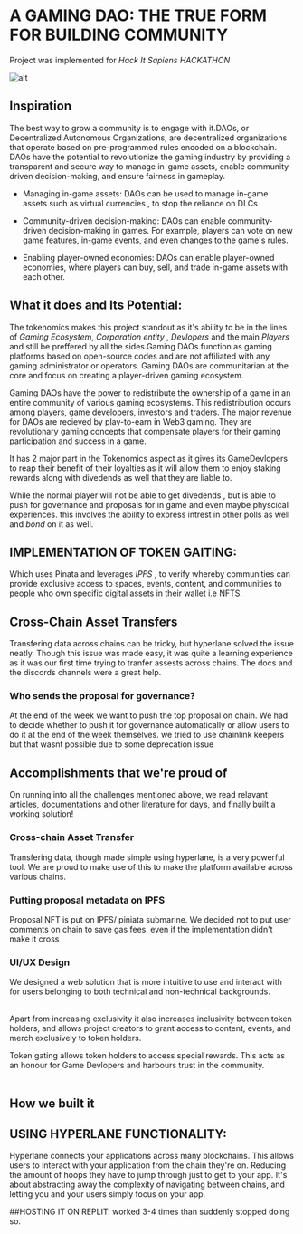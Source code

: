 # A GAMING DAO: THE TRUE FORM FOR BUILDING COMMUNITY

Project was implemented for *Hack It Sapiens HACKATHON*

![alt](https://github.com/TeamRaptor22/GAME-DEV-DAO/blob/daef4ddddf2521575d021bd151221bd7737ef254/Screenshot%202023-04-16%20012830.png)
## Inspiration

The best way to grow a community is to engage with it.DAOs, or Decentralized Autonomous Organizations, are decentralized organizations that operate based on pre-programmed rules encoded on a blockchain. DAOs have the potential to revolutionize the gaming industry by providing a transparent and secure way to manage in-game assets, enable community-driven decision-making, and ensure fairness in gameplay. <br>

* Managing in-game assets: DAOs can be used to manage in-game assets such as virtual currencies , to stop the reliance on DLCs 
* Community-driven decision-making: DAOs can enable community-driven decision-making in games. For example, players can vote on new game features, in-game events, and even changes to the game's rules.

* Enabling player-owned economies: DAOs can enable player-owned economies, where players can buy, sell, and trade in-game assets with each other.

## What it does and Its Potential:

The tokenomics makes this project standout as it's ability to be in the lines of *Gaming Ecosystem*, *Corparation entity* , *Devlopers* and the main *Players* and still be preffered by all the sides.Gaming DAOs function as gaming platforms based on open-source codes and are not affiliated with any gaming administrator or operators. Gaming DAOs are communitarian at the core and focus on creating a player-driven gaming ecosystem. 

Gaming DAOs have the power to redistribute the ownership of a game in an entire community of various gaming ecosystems. This redistribution occurs among players, game developers, investors and traders.
The major revenue for DAOs are recieved by play-to-earn in Web3 gaming. They are revolutionary gaming concepts that compensate players for their gaming participation and success in a game.

It has 2 major part in the Tokenomics aspect as it gives its GameDevlopers to reap their benefit of their loyalties as it will allow them to enjoy staking rewards along with divedends as well that they are liable to.

While the normal player will not be able to get divedends , but is able to push for governance and proposals for in game and even maybe physcical experiences. this  involves the ability to express intrest in other polls as well and *bond* on it as well.

## IMPLEMENTATION OF TOKEN GAITING:
 Which uses Pinata and leverages *IPFS* , to verify whereby communities can provide exclusive access to spaces, events, content, and communities to people who own specific digital assets in their wallet i.e NFTS.
 
 ## Cross-Chain Asset Transfers
Transfering data across chains can be tricky, but hyperlane solved the issue neatly. Though this issue was made easy, it was quite a learning experience as it was our first time trying to tranfer assests across chains. The docs and the discords channels were a great help. 

### Who sends the proposal for governance?
At the end of the week we want to push the top proposal on chain. We had to decide whether to push it for governance automatically or allow users to do it at the end of the week themselves. we tried to use chainlink keepers but that wasnt possible due to some deprecation issue

## Accomplishments that we're proud of

On running into all the challenges mentioned above, we read relavant articles, documentations and other literature for days, and finally built a working solution!

### Cross-chain Asset Transfer
Transfering data, though made simple using hyperlane, is a very powerful tool. We are proud to make use of this to make the platform available across various chains.

### Putting proposal metadata on IPFS
Proposal NFT is put on IPFS/ piniata submarine. We decided not to put user comments on chain to save gas fees. even if the implementation didn't make it cross 


### UI/UX Design
We designed a web solution that is more intuitive to use and interact with for users belonging to both technical and non-technical backgrounds. <br><br>

Apart from increasing exclusivity it also increases inclusivity between token holders, and allows project creators to grant access to content, events, and merch exclusively to token holders. 

Token gating allows token holders to access special rewards. This acts as an honour for Game Devlopers and harbours trust in the community.
<br> <br>

## How we built it


## USING HYPERLANE FUNCTIONALITY:
Hyperlane connects your applications across many blockchains. This allows users to interact with your application from the chain they're on. Reducing the amount of hoops they have to jump through just to get to your app. It's about abstracting away the complexity of navigating between chains, and letting you and your users simply focus on your app.

##HOSTING IT ON REPLIT:
worked 3-4 times than suddenly stopped doing so.

